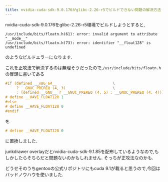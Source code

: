 ```yaml
---
title: nvidia-cuda-sdk-9.0.176がglibc-2.26-r5でビルドできない問題の解決方法
---
```


nvidia-cuda-sdk-9.0.176をglibc-2.26-r5環境でビルドしようとすると,

~~~text
/usr/include/bits/floatn.h(61): error: invalid argument to attribute "__mode__"
/usr/include/bits/floatn.h(73): error: identifier "__float128" is undefined
~~~

のようなビルドエラーになります.

これを正攻法で解決するのは無理そうだったので,`/usr/include/bits/floatn.h`の冒頭に書いてある

~~~c
#if (defined __x86_64__							\
     ? __GNUC_PREREQ (4, 3)						\
     : (defined __GNU__ ? __GNUC_PREREQ (4, 5) : __GNUC_PREREQ (4, 4)))
# define __HAVE_FLOAT128 1
#else
# define __HAVE_FLOAT128 0
#endif
~~~

を

~~~c
# define __HAVE_FLOAT128 0
~~~

に置換しました.

junkdrawer overlayだとnvidia-cuda-sdk-9.1.85を配布しているようなので,もしかしたらそちらだと問題ないのかもしれません.
そっちが正攻法なのかも.

どうせそのうちgentooの公式リポジトリにもcuda 9.1が載ると思うので,今回はバッドノウハウを使いました.
